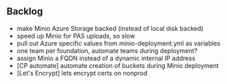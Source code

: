 ## Backlog

- make Minio Azure Storage backed (instead of local disk backed)
- speed up Minio for PAS uploads, so slow
- pull out Azure specific values from minio-deployment.yml as variables
- one team per foundation, automate teams during deployment?
- assign Minio a FQDN instead of a dynamic internal IP address
- [CP automate] automate creation of buckets during Minio deployment
- [Let's Encrypt] lets encrypt certs on nonprod